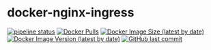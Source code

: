 # docker-nginx-ingress

[![pipeline status](https://gitlab.kilic.dev/docker/nginx-ingress/badges/main/pipeline.svg)](https://gitlab.kilic.dev/docker/nginx-ingress/-/commits/main) [![Docker Pulls](https://img.shields.io/docker/pulls/cenk1cenk2/nginx-ingress)](https://hub.docker.com/repository/docker/cenk1cenk2/nginx-ingress) [![Docker Image Size (latest by date)](https://img.shields.io/docker/image-size/cenk1cenk2/nginx-ingress)](https://hub.docker.com/repository/docker/cenk1cenk2/nginx-ingress) [![Docker Image Version (latest by date)](https://img.shields.io/docker/v/cenk1cenk2/nginx-ingress)](https://hub.docker.com/repository/docker/cenk1cenk2/nginx-ingress) [![GitHub last commit](https://img.shields.io/github/last-commit/cenk1cenk2/docker-nginx-ingress)](https://github.com/cenk1cenk2/docker-nginx-ingress)
